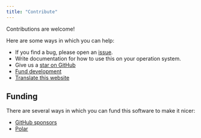 ```yaml
---
title: "Contribute"
---
```


Contributions are welcome!

Here are some ways in which you can help:

- If you find a bug, please open an [issue][0].
- Write documentation for how to use this on your operation system.
- Give us a [star on GitHub][1]
- [Fund development](#funding)
- [Translate this website][4]

## Funding

There are several ways in which you can fund this software to make it nicer:

- [GitHub sponsors][2]
- [Polar][3]

[0]: https://github.com/niccokunzmann/python_dhcp_server/issues
[1]: https://github.com/niccokunzmann/simple_dhcp_server/
[2]: https://github.com/sponsors/niccokunzmann
[3]: https://polar.sh/niccokunzmann
[4]: https://hosted.weblate.org/engage/simple-dhcp-server/
